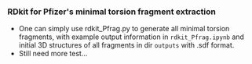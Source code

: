 ### RDkit for Pfizer's minimal torsion fragment extraction
- One can simply use rdkit_Pfrag.py to generate all minimal torsion fragments, with example output information in `rdkit_Pfrag.ipynb` and initial 3D structures of all fragments in dir `outputs` with .sdf format.
- Still need more test...
